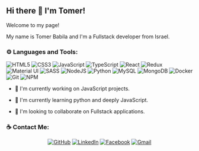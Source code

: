 ## Hi there 👋 I'm Tomer!

Welcome to my page!

My name is Tomer Babila and I'm a Fullstack developer from Israel.

### ⚙ Languages and Tools:
<img alt="HTML5" src="https://img.shields.io/badge/HTML5%20-%23E34F26.svg?&style=flat-square&logo=html5&logoColor=white"/> <img alt="CSS3" src="https://img.shields.io/badge/CSS3%20-%231572B6.svg?&style=flat-square&logo=css3&logoColor=white"/> <img alt="JavaScript" src="https://img.shields.io/badge/JavaScript%20-%23323330.svg?&style=flat-square&logo=javascript&logoColor=%23F7DF1E"/> <img alt="TypeScript" src="https://img.shields.io/badge/TypeScript%20-%23007ACC.svg?&style=flat-square&logo=typescript&logoColor=white"/> <img alt="React" src="https://img.shields.io/badge/React%20-%2320232a.svg?&style=flat-square&logo=react&logoColor=%2361DAFB"/> <img alt="Redux" src="https://img.shields.io/badge/Redux%20-%23593d88.svg?&style=flat-square&logo=redux&logoColor=white"/> <img alt="Material UI" src="https://img.shields.io/badge/Material%20UI%20-%230081CB.svg?&style=flat-square&logo=material-ui&logoColor=white"/> <img alt="SASS" src="https://img.shields.io/badge/SASS%20-hotpink.svg?&style=flat-square&logo=SASS&logoColor=white"/> <img alt="NodeJS" src="https://img.shields.io/badge/node.js%20-%2343853D.svg?&style=for-the-badge&logo=node.js&logoColor=white"/> <img alt="Python" src="https://img.shields.io/badge/Python%20-%2314354C.svg?&style=flat-square&logo=python&logoColor=white"/> <img alt="MySQL" src="https://img.shields.io/badge/MySQL-%2300f.svg?&style=flat-square&logo=mysql&logoColor=white"/> <img alt="MongoDB" src ="https://img.shields.io/badge/MongoDB-%234ea94b.svg?&style=flat-square&logo=mongodb&logoColor=white"/> 
<img alt="Docker" src="https://img.shields.io/badge/Docker%20-%230db7ed.svg?&style=flat-square&logo=docker&logoColor=white"/> <img alt="Git" src="https://img.shields.io/badge/Git%20-%23F05033.svg?&style=flat-square&logo=git&logoColor=white"/> <img alt="NPM" src="https://img.shields.io/badge/-NPM-CB3837?style=flat-square&logo=npm&logoColor=white"/>

- 🔭 I'm currently working on JavaScript projects.

- 🌱 I'm currently learning python and deeply JavaScript.

- 👯 I'm looking to collaborate on Fullstack applications.

### ☕ Contact Me:
<p align="center">
	<a href="https://github.com/tomerbabila"><img src="https://img.shields.io/badge/GitHub-100000?style=flat-square&logo=github&logoColor=white" alt="GitHub"/></a>
	<a href="https://www.linkedin.com/in/tomer-babila/"><img src="https://img.shields.io/badge/LinkedIn-0077B5?style=flat-square&logo=linkedin&logoColor=white" alt="LinkedIn"/></a>
	<a href="https://www.facebook.com/profile.php?id=100000469062542"><img src="https://img.shields.io/badge/Facebook-1877F2?style=flat-square&logo=facebook&logoColor=white" alt="Facebook"/></a>
  <a href="mailto:tomer.babila@gmail.com"><img src="https://img.shields.io/badge/Gmail-D14836?style=flat-square&logo=gmail&logoColor=white" alt="Gmail" /></a>
</p>
